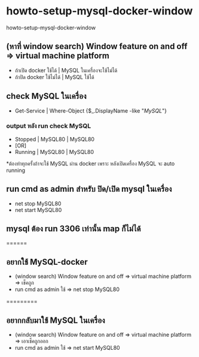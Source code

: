 # howto-setup-mysql-docker-window
howto-setup-mysql-docker-window

## (หาที่ window search) Window feature on and off => virtual machine platform
- ถ้าเปิด docker ใช้ได้ | MySQL ในเครื่องจะใช้ไม่ได้
- ถ้าปิด docker ใช้ไม่ได้ | MySQL ใช้ได้

## check MySQL ในเครื่อง
- Get-Service | Where-Object {$_.DisplayName -like "*MySQL*"}
### output หลัง run check MySQL 
- Stopped | MySQL80 | MySQL80
- [OR]
-  Running | MySQL80 | MySQL80

*ต้องทำทุกครั้งถ้าจะใช้ MySQL ผ่าน docker เพราะ หลังเปิดเครื่อง  MySQL จะ auto running
## run cmd as admin สำหรับ ปิด/เปิด mysql ในเครื่อง
- net stop MySQL80
- net start MySQL80

## mysql ต้อง run 3306 เท่านั้น map ก็ไม่ได้


======
## อยากใช้ MySQL-docker
- (window search) Window feature on and off => virtual machine platform => เช็คถูก
- run cmd as admin ใช้ => net stop MySQL80 

=========
## อยากกลับมาใช้ MySQL ในเครื่อง
- (window search) Window feature on and off => virtual machine platform  => เอาเช็คถูกออก
- run cmd as admin ใช้ => net start MySQL80
